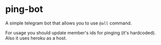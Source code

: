# ping-bot

A simple telegram bot that allows you to use `@all` command.

For usage you should update member's ids for pinging (it's hardcoded).
Also it uses heroku as a host.
